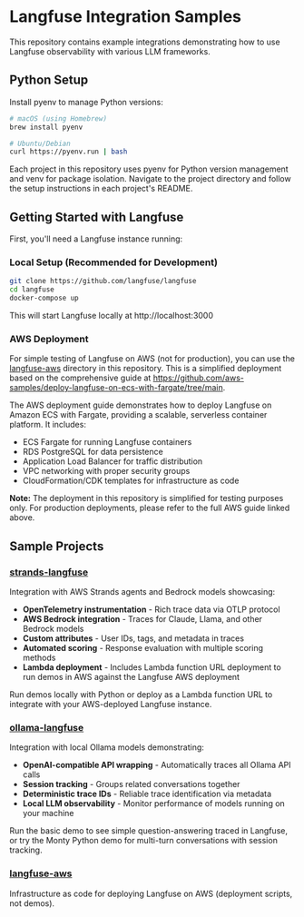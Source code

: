 # Langfuse Integration Samples

This repository contains example integrations demonstrating how to use Langfuse observability with various LLM frameworks.

## Python Setup

Install pyenv to manage Python versions:

```bash
# macOS (using Homebrew)
brew install pyenv

# Ubuntu/Debian
curl https://pyenv.run | bash
```

Each project in this repository uses pyenv for Python version management and venv for package isolation. Navigate to the project directory and follow the setup instructions in each project's README.

## Getting Started with Langfuse

First, you'll need a Langfuse instance running:

### Local Setup (Recommended for Development)
```bash
git clone https://github.com/langfuse/langfuse
cd langfuse
docker-compose up
```
This will start Langfuse locally at http://localhost:3000

### AWS Deployment

For simple testing of Langfuse on AWS (not for production), you can use the [langfuse-aws](langfuse-aws/) directory in this repository. This is a simplified deployment based on the comprehensive guide at https://github.com/aws-samples/deploy-langfuse-on-ecs-with-fargate/tree/main.

The AWS deployment guide demonstrates how to deploy Langfuse on Amazon ECS with Fargate, providing a scalable, serverless container platform. It includes:
- ECS Fargate for running Langfuse containers
- RDS PostgreSQL for data persistence
- Application Load Balancer for traffic distribution
- VPC networking with proper security groups
- CloudFormation/CDK templates for infrastructure as code

**Note:** The deployment in this repository is simplified for testing purposes only. For production deployments, please refer to the full AWS guide linked above.

## Sample Projects

### [strands-langfuse](strands-langfuse/)
Integration with AWS Strands agents and Bedrock models showcasing:
- **OpenTelemetry instrumentation** - Rich trace data via OTLP protocol
- **AWS Bedrock integration** - Traces for Claude, Llama, and other Bedrock models
- **Custom attributes** - User IDs, tags, and metadata in traces
- **Automated scoring** - Response evaluation with multiple scoring methods
- **Lambda deployment** - Includes Lambda function URL deployment to run demos in AWS against the Langfuse AWS deployment

Run demos locally with Python or deploy as a Lambda function URL to integrate with your AWS-deployed Langfuse instance.

### [ollama-langfuse](ollama-langfuse/)
Integration with local Ollama models demonstrating:
- **OpenAI-compatible API wrapping** - Automatically traces all Ollama API calls
- **Session tracking** - Groups related conversations together
- **Deterministic trace IDs** - Reliable trace identification via metadata
- **Local LLM observability** - Monitor performance of models running on your machine

Run the basic demo to see simple question-answering traced in Langfuse, or try the Monty Python demo for multi-turn conversations with session tracking.

### [langfuse-aws](langfuse-aws/)
Infrastructure as code for deploying Langfuse on AWS (deployment scripts, not demos).